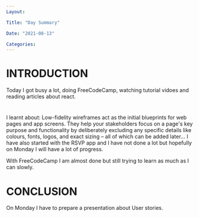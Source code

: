 ```yaml
---
Layout:

Title: "Day Summary"

Date: "2021-08-13"

Categories:
---
```


# INTRODUCTION
Today I got busy a lot, doing FreeCodeCamp, watching tutorial vidoes and reading articles about react.


#
I learnt about: Low-fidelity wireframes act as the initial blueprints for web pages and app screens. They help your stakeholders focus on a page's key purpose and functionality by deliberately excluding any specific details like colours, fonts, logos, and exact sizing – all of which can be added later...
I have also started with the RSVP app and I have not done a lot but hopefully on Monday I will have a lot of progress.

With FreeCodeCamp I am almost done but still trying to learn as much as I can slowly.


# CONCLUSION

On Monday I have to prepare a presentation about User stories.
